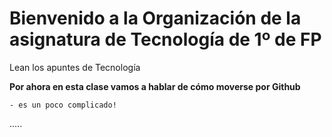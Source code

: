 # Bienvenido a la Organización de la asignatura de Tecnología de 1º de FP 

Lean los apuntes de Tecnología 

**Por ahora en esta clase vamos a hablar de cómo moverse por Github**

```dif
- es un poco complicado!
```





.....
